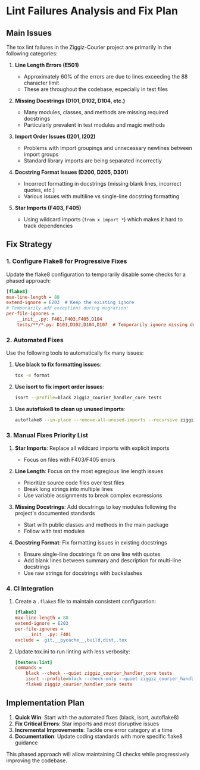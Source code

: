 # Lint Failures Analysis and Fix Plan

## Main Issues

The tox lint failures in the Ziggiz-Courier project are primarily in the following categories:

1. **Line Length Errors (E501)**
   - Approximately 60% of the errors are due to lines exceeding the 88 character limit
   - These are throughout the codebase, especially in test files

2. **Missing Docstrings (D101, D102, D104, etc.)**
   - Many modules, classes, and methods are missing required docstrings
   - Particularly prevalent in test modules and magic methods

3. **Import Order Issues (I201, I202)**
   - Problems with import groupings and unnecessary newlines between import groups
   - Standard library imports are being separated incorrectly

4. **Docstring Format Issues (D200, D205, D301)**
   - Incorrect formatting in docstrings (missing blank lines, incorrect quotes, etc.)
   - Various issues with multiline vs single-line docstring formatting

5. **Star Imports (F403, F405)**
   - Using wildcard imports (`from x import *`) which makes it hard to track dependencies

## Fix Strategy

### 1. Configure Flake8 for Progressive Fixes

Update the flake8 configuration to temporarily disable some checks for a phased approach:

```ini
[flake8]
max-line-length = 88
extend-ignore = E203  # Keep the existing ignore
# Temporarily add exceptions during migration:
per-file-ignores =
    __init__.py: F401,F403,F405,D104
    tests/**/*.py: D101,D102,D104,D107  # Temporarily ignore missing docstrings in tests
```

### 2. Automated Fixes

Use the following tools to automatically fix many issues:

1. **Use black to fix formatting issues**:
   ```bash
   tox -e format
   ```

2. **Use isort to fix import order issues**:
   ```bash
   isort --profile=black ziggiz_courier_handler_core tests
   ```

3. **Use autoflake8 to clean up unused imports**:
   ```bash
   autoflake8 --in-place --remove-all-unused-imports --recursive ziggiz_courier_handler_core tests
   ```

### 3. Manual Fixes Priority List

1. **Star Imports**: Replace all wildcard imports with explicit imports
   - Focus on files with F403/F405 errors

2. **Line Length**: Focus on the most egregious line length issues
   - Prioritize source code files over test files
   - Break long strings into multiple lines
   - Use variable assignments to break complex expressions

3. **Missing Docstrings**: Add docstrings to key modules following the project's documented standards
   - Start with public classes and methods in the main package
   - Follow with test modules

4. **Docstring Format**: Fix formatting issues in existing docstrings
   - Ensure single-line docstrings fit on one line with quotes
   - Add blank lines between summary and description for multi-line docstrings
   - Use raw strings for docstrings with backslashes

### 4. CI Integration

1. Create a `.flake8` file to maintain consistent configuration:
   ```ini
   [flake8]
   max-line-length = 88
   extend-ignore = E203
   per-file-ignores =
       __init__.py: F401
   exclude = .git,__pycache__,build,dist,.tox
   ```

2. Update tox.ini to run linting with less verbosity:
   ```ini
   [testenv:lint]
   commands =
       black --check --quiet ziggiz_courier_handler_core tests
       isort --profile=black --check-only --quiet ziggiz_courier_handler_core tests
       flake8 ziggiz_courier_handler_core tests
   ```

## Implementation Plan

1. **Quick Win**: Start with the automated fixes (black, isort, autoflake8)
2. **Fix Critical Errors**: Star imports and most disruptive issues
3. **Incremental Improvements**: Tackle one error category at a time
4. **Documentation**: Update coding standards with more specific flake8 guidance

This phased approach will allow maintaining CI checks while progressively improving the codebase.
